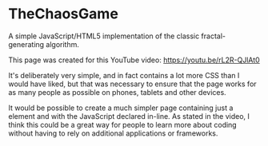 # TheChaosGame
A simple JavaScript/HTML5 implementation of the classic fractal-generating algorithm.

This page was created for this YouTube video: https://youtu.be/rL2R-QJlAt0 

It's deliberately very simple, and in fact contains a lot more CSS than I would have liked, but that was necessary to ensure that the page works for as many people as possible on phones, tablets and other devices.

It would be possible to create a much simpler page containing just a <canvas> element and with the JavaScript declared in-line. As stated in the video, I think this could be a great way for people to learn more about coding without having to rely on additional applications or frameworks.

